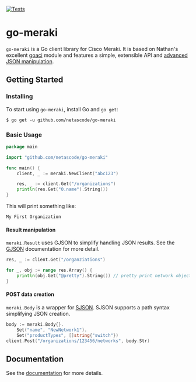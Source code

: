 [![Tests](https://github.com/netascode/go-meraki/actions/workflows/test.yml/badge.svg)](https://github.com/netascode/go-meraki/actions/workflows/test.yml)

# go-meraki

`go-meraki` is a Go client library for Cisco Meraki. It is based on Nathan's excellent [goaci](https://github.com/brightpuddle/goaci) module and features a simple, extensible API and [advanced JSON manipulation](#result-manipulation).

## Getting Started

### Installing

To start using `go-meraki`, install Go and `go get`:

`$ go get -u github.com/netascode/go-meraki`

### Basic Usage

```go
package main

import "github.com/netascode/go-meraki"

func main() {
    client, _ := meraki.NewClient("abc123")

    res, _ := client.Get("/organizations")
    println(res.Get("0.name").String())
}
```

This will print something like:

```
My First Organization
```

#### Result manipulation

`meraki.Result` uses GJSON to simplify handling JSON results. See the [GJSON](https://github.com/tidwall/gjson) documentation for more detail.

```go
res, _ := client.Get("/organziations")

for _, obj := range res.Array() {
    println(obj.Get("@pretty").String()) // pretty print network objects
}
```

#### POST data creation

`meraki.Body` is a wrapper for [SJSON](https://github.com/tidwall/sjson). SJSON supports a path syntax simplifying JSON creation.

```go
body := meraki.Body{}.
    Set("name", "NewNetwork1").
    Set("productTypes", []string{"switch"})
client.Post("/organizations/123456/networks", body.Str)
```

## Documentation

See the [documentation](https://godoc.org/github.com/netascode/go-meraki) for more details.
